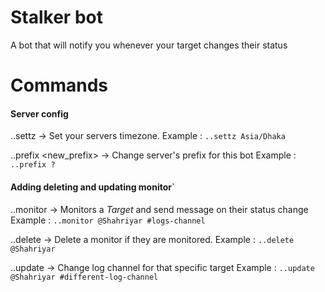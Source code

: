 # Stalker bot
A bot that will notify you whenever your target changes their status

# Commands
#### Server config
..settz <timezone> -> Set your servers timezone. 
Example : `..settz Asia/Dhaka`

..prefix <new_prefix> -> Change server's prefix for this bot
Example : `..prefix ?`


#### Adding deleting and updating monitor`
..monitor <target> <channel> -> Monitors a *Target* and send message on their status change
Example : `..monitor @Shahriyar #logs-channel`

..delete <target> -> Delete a monitor if they are monitored.
Example : `..delete @Shahriyar`

..update <target> <channel> -> Change log channel for that specific target
Example : `..update @Shahriyar #different-log-channel`

